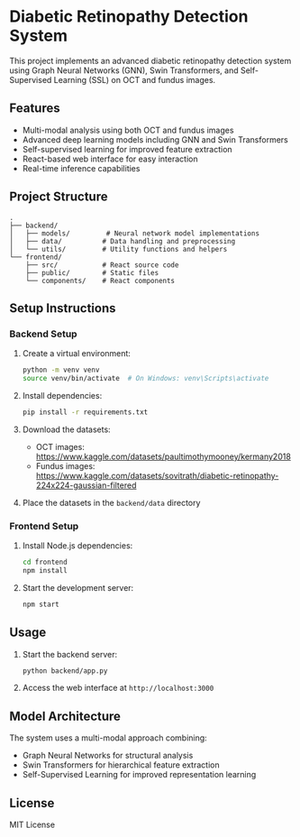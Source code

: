 # Diabetic Retinopathy Detection System

This project implements an advanced diabetic retinopathy detection system using Graph Neural Networks (GNN), Swin Transformers, and Self-Supervised Learning (SSL) on OCT and fundus images.

## Features

- Multi-modal analysis using both OCT and fundus images
- Advanced deep learning models including GNN and Swin Transformers
- Self-supervised learning for improved feature extraction
- React-based web interface for easy interaction
- Real-time inference capabilities

## Project Structure

```
.
├── backend/
│   ├── models/         # Neural network model implementations
│   ├── data/          # Data handling and preprocessing
│   └── utils/         # Utility functions and helpers
└── frontend/
    ├── src/           # React source code
    ├── public/        # Static files
    └── components/    # React components
```

## Setup Instructions

### Backend Setup

1. Create a virtual environment:
   ```bash
   python -m venv venv
   source venv/bin/activate  # On Windows: venv\Scripts\activate
   ```

2. Install dependencies:
   ```bash
   pip install -r requirements.txt
   ```

3. Download the datasets:
   - OCT images: https://www.kaggle.com/datasets/paultimothymooney/kermany2018
   - Fundus images: https://www.kaggle.com/datasets/sovitrath/diabetic-retinopathy-224x224-gaussian-filtered

4. Place the datasets in the `backend/data` directory

### Frontend Setup

1. Install Node.js dependencies:
   ```bash
   cd frontend
   npm install
   ```

2. Start the development server:
   ```bash
   npm start
   ```

## Usage

1. Start the backend server:
   ```bash
   python backend/app.py
   ```

2. Access the web interface at `http://localhost:3000`

## Model Architecture

The system uses a multi-modal approach combining:
- Graph Neural Networks for structural analysis
- Swin Transformers for hierarchical feature extraction
- Self-Supervised Learning for improved representation learning

## License

MIT License 